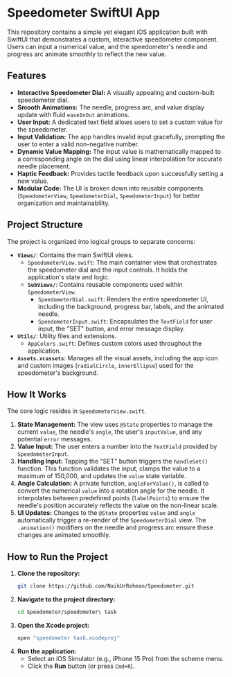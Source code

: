# Speedometer SwiftUI App

This repository contains a simple yet elegant iOS application built with SwiftUI that demonstrates a custom, interactive speedometer component. Users can input a numerical value, and the speedometer's needle and progress arc animate smoothly to reflect the new value.

## Features

-   **Interactive Speedometer Dial:** A visually appealing and custom-built speedometer dial.
-   **Smooth Animations:** The needle, progress arc, and value display update with fluid `easeInOut` animations.
-   **User Input:** A dedicated text field allows users to set a custom value for the speedometer.
-   **Input Validation:** The app handles invalid input gracefully, prompting the user to enter a valid non-negative number.
-   **Dynamic Value Mapping:** The input value is mathematically mapped to a corresponding angle on the dial using linear interpolation for accurate needle placement.
-   **Haptic Feedback:** Provides tactile feedback upon successfully setting a new value.
-   **Modular Code:** The UI is broken down into reusable components (`SpeedometerView`, `SpeedometerDial`, `SpeedometerInput`) for better organization and maintainability.

## Project Structure

The project is organized into logical groups to separate concerns:

-   **`Views/`**: Contains the main SwiftUI views.
    -   `SpeedometerView.swift`: The main container view that orchestrates the speedometer dial and the input controls. It holds the application's state and logic.
    -   **`SubViews/`**: Contains reusable components used within `SpeedometerView`.
        -   `SpeedometerDial.swift`: Renders the entire speedometer UI, including the background, progress bar, labels, and the animated needle.
        -   `SpeedometerInput.swift`: Encapsulates the `TextField` for user input, the "SET" button, and error message display.
-   **`Utils/`**: Utility files and extensions.
    -   `AppColors.swift`: Defines custom colors used throughout the application.
-   **`Assets.xcassets`**: Manages all the visual assets, including the app icon and custom images (`radialCircle`, `innerEllipse`) used for the speedometer's background.

## How It Works

The core logic resides in `SpeedometerView.swift`.

1.  **State Management:** The view uses `@State` properties to manage the current `value`, the needle's `angle`, the user's `inputValue`, and any potential `error` messages.
2.  **Value Input:** The user enters a number into the `TextField` provided by `SpeedometerInput`.
3.  **Handling Input:** Tapping the "SET" button triggers the `handleSet()` function. This function validates the input, clamps the value to a maximum of 150,000, and updates the `value` state variable.
4.  **Angle Calculation:** A private function, `angleForValue()`, is called to convert the numerical `value` into a rotation angle for the needle. It interpolates between predefined points (`labelPoints`) to ensure the needle's position accurately reflects the value on the non-linear scale.
5.  **UI Updates:** Changes to the `@State` properties `value` and `angle` automatically trigger a re-render of the `SpeedometerDial` view. The `.animation()` modifiers on the needle and progress arc ensure these changes are animated smoothly.

## How to Run the Project

1.  **Clone the repository:**
    ```bash
    git clone https://github.com/NaikUrRehman/Speedometer.git
    ```
2.  **Navigate to the project directory:**
    ```bash
    cd Speedometer/speedometer\ task
    ```
3.  **Open the Xcode project:**
    ```bash
    open "speedometer task.xcodeproj"
    ```
4.  **Run the application:**
    -   Select an iOS Simulator (e.g., iPhone 15 Pro) from the scheme menu.
    -   Click the **Run** button (or press `Cmd+R`).
